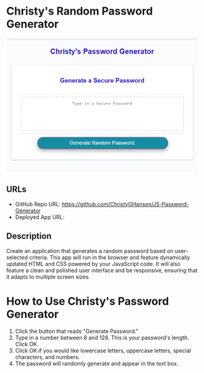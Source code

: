 # Christy's Random Password Generator

![screenshot](assets/images/img-screenshot.png)

## URLs

- GitHub Repo URL: https://github.com/ChristyGHanson/JS-Password-Generator
- Deployed App URL:

## Description
Create an application that generates a random password based on user-selected criteria. 
This app will run in the browser and feature dynamically updated HTML and CSS powered by your JavaScript code. 
It will also feature a clean and polished user interface and be responsive, ensuring that it adapts to multiple screen sizes.

# How to Use Christy's Password Generator

1. Click the button that reads "Generate Password."
2. Type in a number between 8 and 128. This is your password's length. Click OK.
3. Click OK if you would like lowercase letters, uppercase letters, special characters, and numbers.
4. The password will randomly generate and appear in the text box.


